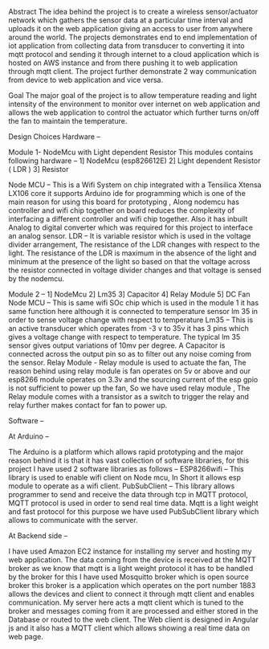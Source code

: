Abstract
The idea behind the project is to create a wireless sensor/actuator network which gathers the sensor data at a particular time interval and uploads it on the web application giving an access to user from anywhere around the world. The projects demonstrates end to end implementation of iot application from collecting data from transducer to converting it into mqtt protocol and sending it through internet to a cloud application which is hosted on AWS instance and from there pushing it to web application through mqtt client. The project further demonstrate 2 way communication from device to web application and vice versa.


Goal
The major goal of the project is to allow temperature reading and light intensity of the environment to monitor over internet on web application and allows the web application to control the actuator which further turns on/off the fan to maintain the temperature.

Design Choices
Hardware –


Module 1- NodeMcu with Light dependent Resistor
This modules contains following hardware –
1] NodeMcu (esp826612E)
2] Light dependent Resistor ( LDR )
3] Resistor

Node MCU – This is a Wifi System on chip integrated with a Tensilica Xtensa LX106 core it supports Arduino ide for programming which is one of the main reason for using this board for prototyping , Along nodemcu has controller and wifi chip together on board reduces the complexity of interfacing a different controller and wifi chip together. Also it has inbuilt Analog to digital converter which was required for this project to interface an analog sensor.
LDR – It is variable resistor which is used in the voltage divider arrangement, The resistance of the LDR changes with respect to the light. The resistance of the LDR is maximum in the absence of the light and minimum at the presence of the light so based on that the voltage across the resistor connected in voltage divider changes and that voltage is sensed by the nodemcu.

Module 2 –
1] NodeMcu
2] Lm35
3] Capacitor
4] Relay Module
5] DC Fan
Node MCU – This is same wifi SOc chip which is used in the module 1 it has same function here although it is connected to temperature sensor lm 35 in order to sense voltage change with respect to temperature
Lm35 – This is an active transducer which operates from -3 v to 35v it has 3 pins which gives a voltage change with respect to temperature. The typical lm 35 sensor gives output variations of 10mv per degree. A Capacitor is connected across the output pin so as to filter out any noise coming from the sensor.
Relay Module - Relay module is used to actuate the fan, The reason behind using relay module is fan operates on 5v or above and our esp8266 module operates on 3.3v and the sourcing current of the esp gpio is not sufficient to power up the fan, So we have used relay module , The Relay module comes with a transistor as a switch to trigger the relay and relay further makes contact for fan to power up.


Software –

At Arduino –

The Arduino is a platform which allows rapid prototyping and the major reason behind it is that it has vast collection of software libraries, for this project I have used 2 software libraries as follows –
ESP8266wifi – This library is used to enable wifi client on Node mcu, In Short it allows esp module to operate as a wifi client.
PubSubClient – This library allows programmer to send and receive the data through tcp in MQTT protocol, MQTT protocol is used in order to send real time data. Mqtt is a light weight and fast protocol for this purpose we have used PubSubClient library which allows to communicate with the server.

At Backend side –

I have used Amazon EC2 instance for installing my server and hosting my web application. The data coming from the device is received at the MQTT broker as we know that mqtt is a light weight protocol it has to be handled by the broker for this I have used Mosquitto broker which is open source broker this broker is a application which operates on the port number 1883 allows the devices and client to connect it through mqtt client and enables communication. My server here acts a mqtt client which is tuned to the broker and messages coming from it are processed and either stored in the Database or routed to the web client. The Web client is designed in Angular js and it also has a MQTT client which allows showing a real time data on web page.

